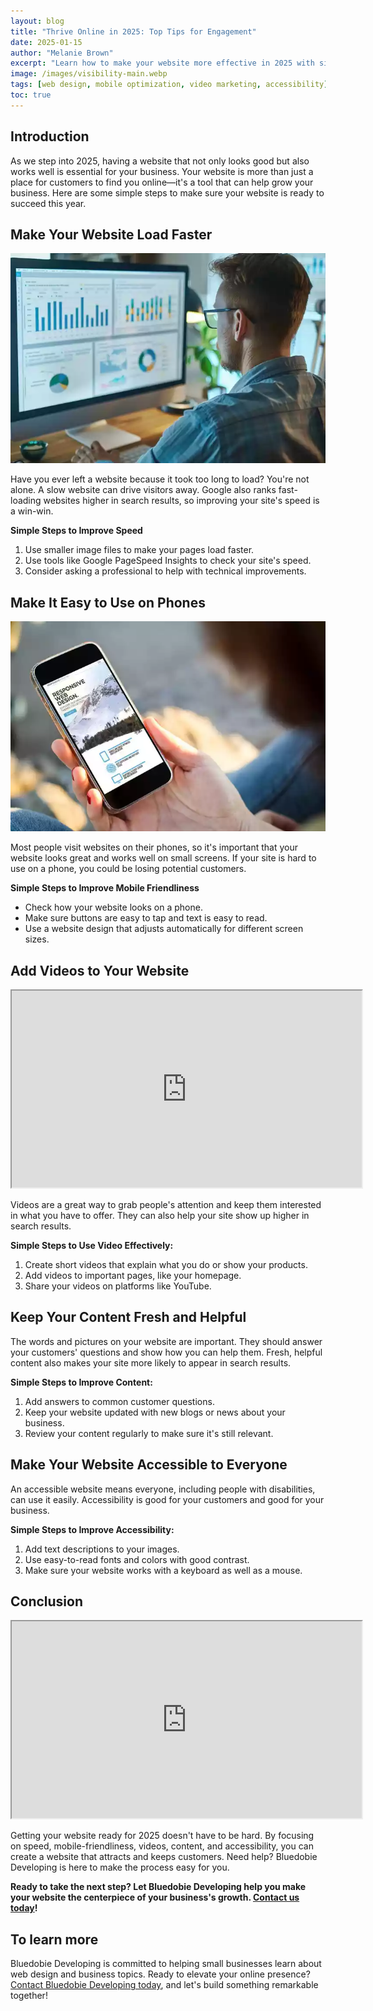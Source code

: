 ```yaml
---
layout: blog
title: "Thrive Online in 2025: Top Tips for Engagement"
date: 2025-01-15
author: "Melanie Brown"
excerpt: "Learn how to make your website more effective in 2025 with simple tips for speed, mobile-friendliness, videos, fresh content, and accessibility."
image: /images/visibility-main.webp
tags: [web design, mobile optimization, video marketing, accessibility]
toc: true
---
```


## Introduction

As we step into 2025, having a website that not only looks good but also works well is essential for your business. Your website is more than just a place for customers to find you online—it's a tool that can help grow your business. Here are some simple steps to make sure your website is ready to succeed this year.

## Make Your Website Load Faster

![web performance](/images/web-performance-visibility.webp)

Have you ever left a website because it took too long to load? You're not alone. A slow website can drive visitors away. Google also ranks fast-loading websites higher in search results, so improving your site's speed is a win-win.

**Simple Steps to Improve Speed**

1. Use smaller image files to make your pages load faster.
2. Use tools like Google PageSpeed Insights to check your site's speed.
3. Consider asking a professional to help with technical improvements.

## Make It Easy to Use on Phones

![responsive design](/images/responsive-visibility.webp)

Most people visit websites on their phones, so it's important that your website looks great and works well on small screens. If your site is hard to use on a phone, you could be losing potential customers.

**Simple Steps to Improve Mobile Friendliness**

- Check how your website looks on a phone.
- Make sure buttons are easy to tap and text is easy to read.
- Use a website design that adjusts automatically for different screen sizes.

## Add Videos to Your Website

<div class="video-container">
<iframe width="560" height="315" src="https://www.youtube.com/embed/vwVS3axKMJQ" title="YouTube video player" allow="accelerometer; autoplay; clipboard-write; encrypted-media; gyroscope; picture-in-picture; web-share" allowfullscreen></iframe>
</div>

Videos are a great way to grab people's attention and keep them interested in what you have to offer. They can also help your site show up higher in search results.

**Simple Steps to Use Video Effectively:**

1. Create short videos that explain what you do or show your products.
2. Add videos to important pages, like your homepage.
3. Share your videos on platforms like YouTube.

## Keep Your Content Fresh and Helpful

The words and pictures on your website are important. They should answer your customers' questions and show how you can help them. Fresh, helpful content also makes your site more likely to appear in search results.

**Simple Steps to Improve Content:**

1. Add answers to common customer questions.
2. Keep your website updated with new blogs or news about your business.
3. Review your content regularly to make sure it's still relevant.

## Make Your Website Accessible to Everyone

An accessible website means everyone, including people with disabilities, can use it easily. Accessibility is good for your customers and good for your business.

**Simple Steps to Improve Accessibility:**

1. Add text descriptions to your images.
2. Use easy-to-read fonts and colors with good contrast.
3. Make sure your website works with a keyboard as well as a mouse.

## Conclusion

<div class="video-container">
<iframe width="560" height="315" src="https://www.youtube.com/embed/zOloWUXq14g" title="YouTube video player" allow="accelerometer; autoplay; clipboard-write; encrypted-media; gyroscope; picture-in-picture; web-share" allowfullscreen></iframe>
</div>

Getting your website ready for 2025 doesn't have to be hard. By focusing on speed, mobile-friendliness, videos, content, and accessibility, you can create a website that attracts and keeps customers. Need help? Bluedobie Developing is here to make the process easy for you.

**Ready to take the next step? Let Bluedobie Developing help you make your website the centerpiece of your business's growth. [Contact us today](/contact.html)!**

## To learn more

Bluedobie Developing is committed to helping small businesses learn about web design and business topics. Ready to elevate your online presence? [Contact Bluedobie Developing today](/contact.html), and let's build something remarkable together!
